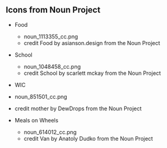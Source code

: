## Icons from Noun Project

- Food
	- noun_1113355_cc.png
	- credit Food by asianson.design from the Noun Project
	
- School
	- noun_1048458_cc.png
	- credit School by scarlett mckay from the Noun Project
	
- WIC
 - noun_851501_cc.png
 - credit mother by DewDrops from the Noun Project
 
- Meals on Wheels
	- noun_614012_cc.png
	- credit Van by Anatoly Dudko from the Noun Project
